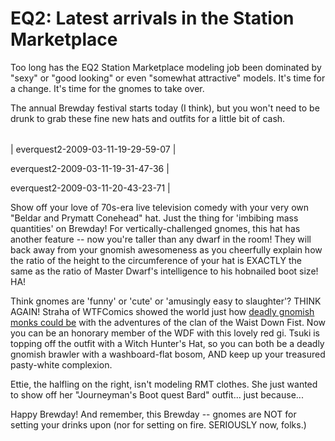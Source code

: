 # EQ2: Latest arrivals in the Station Marketplace

Too long has the EQ2 Station Marketplace modeling job been dominated by "sexy" or "good looking" or even "somewhat attractive" models. It's time for a change. It's time for the gnomes to take over.

The annual Brewday festival starts today (I think), but you won't need to be drunk to grab these fine new hats and outfits for a little bit of cash.



|  |  |  |
| --- | --- | --- |
|
 everquest2-2009-03-11-19-29-59-07 |

 everquest2-2009-03-11-19-31-47-36 |

 everquest2-2009-03-11-20-43-23-71 |




Show off your love of 70s-era live television comedy with your very own "Beldar and Prymatt Conehead" hat. Just the thing for 'imbibing mass quantities' on Brewday! For vertically-challenged gnomes, this hat has another feature -- now you're taller than any dwarf in the room! They will back away from your gnomish awesomeness as you cheerfully explain how the ratio of the height to the circumference of your hat is EXACTLY the same as the ratio of Master Dwarf's intelligence to his hobnailed boot size! HA!

Think gnomes are 'funny' or 'cute' or 'amusingly easy to slaughter'? THINK AGAIN! Straha of WTFComics showed the world just how [deadly gnomish monks could be](http://www.wtfcomics.com/archive.html?344_13) with the adventures of the clan of the Waist Down Fist. Now you can be an honorary member of the WDF with this lovely red gi. Tsuki is topping off the outfit with a Witch Hunter's Hat, so you can both be a deadly gnomish brawler with a washboard-flat bosom, AND keep up your treasured pasty-white complexion.

Ettie, the halfling on the right, isn't modeling RMT clothes. She just wanted to show off her "Journeyman's Boot quest Bard" outfit... just because...

Happy Brewday! And remember, this Brewday -- gnomes are NOT for setting your drinks upon (nor for setting on fire. SERIOUSLY now, folks.)

